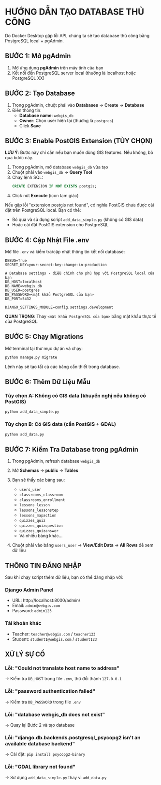 # HƯỚNG DẪN TẠO DATABASE THỦ CÔNG

Do Docker Desktop gặp lỗi API, chúng ta sẽ tạo database thủ công bằng PostgreSQL local + pgAdmin.

## BƯỚC 1: Mở pgAdmin

1. Mở ứng dụng **pgAdmin** trên máy tính của bạn
2. Kết nối đến PostgreSQL server local (thường là localhost hoặc PostgreSQL XX)

## BƯỚC 2: Tạo Database

1. Trong pgAdmin, chuột phải vào **Databases** → **Create** → **Database**
2. Điền thông tin:
   - **Database name**: `webgis_db`
   - **Owner**: Chọn user hiện tại (thường là `postgres`)
   - Click **Save**

## BƯỚC 3: Enable PostGIS Extension (TÙY CHỌN)

**LƯU Ý**: Bước này chỉ cần nếu bạn muốn dùng GIS features. Nếu không, bỏ qua bước này.

1. Trong pgAdmin, mở database `webgis_db` vừa tạo
2. Chuột phải vào `webgis_db` → **Query Tool**
3. Chạy lệnh SQL:
   ```sql
   CREATE EXTENSION IF NOT EXISTS postgis;
   ```
4. Click nút **Execute** (icon tam giác)

Nếu gặp lỗi "extension postgis not found", có nghĩa PostGIS chưa được cài đặt trên PostgreSQL local. Bạn có thể:
- Bỏ qua và sử dụng script `add_data_simple.py` (không có GIS data)
- Hoặc cài đặt PostGIS extension cho PostgreSQL

## BƯỚC 4: Cập Nhật File .env

Mở file `.env` và kiểm tra/cập nhật thông tin kết nối database:

```
DEBUG=True
SECRET_KEY=your-secret-key-change-in-production

# Database settings - điều chỉnh cho phù hợp với PostgreSQL local của bạn
DB_HOST=localhost
DB_NAME=webgis_db
DB_USER=postgres
DB_PASSWORD=<mật khẩu PostgreSQL của bạn>
DB_PORT=5432

DJANGO_SETTINGS_MODULE=config.settings.development
```

**QUAN TRỌNG**: Thay `<mật khẩu PostgreSQL của bạn>` bằng mật khẩu thực tế của PostgreSQL.

## BƯỚC 5: Chạy Migrations

Mở terminal tại thư mục dự án và chạy:

```bash
python manage.py migrate
```

Lệnh này sẽ tạo tất cả các bảng cần thiết trong database.

## BƯỚC 6: Thêm Dữ Liệu Mẫu

### Tùy chọn A: Không có GIS data (khuyến nghị nếu không có PostGIS)

```bash
python add_data_simple.py
```

### Tùy chọn B: Có GIS data (cần PostGIS + GDAL)

```bash
python add_data.py
```

## BƯỚC 7: Kiểm Tra Database trong pgAdmin

1. Trong pgAdmin, refresh database `webgis_db`
2. Mở **Schemas** → **public** → **Tables**
3. Bạn sẽ thấy các bảng sau:
   - `users_user`
   - `classrooms_classroom`
   - `classrooms_enrollment`
   - `lessons_lesson`
   - `lessons_lessonstep`
   - `lessons_mapaction`
   - `quizzes_quiz`
   - `quizzes_quizquestion`
   - `quizzes_quizanswer`
   - Và nhiều bảng khác...

4. Chuột phải vào bảng `users_user` → **View/Edit Data** → **All Rows** để xem dữ liệu

## THÔNG TIN ĐĂNG NHẬP

Sau khi chạy script thêm dữ liệu, bạn có thể đăng nhập với:

### Django Admin Panel
- URL: http://localhost:8000/admin/
- Email: `admin@webgis.com`
- Password: `admin123`

### Tài khoản khác
- Teacher: `teacher@webgis.com` / `teacher123`
- Student: `student1@webgis.com` / `student123`

## XỬ LÝ SỰ CỐ

### Lỗi: "Could not translate host name to address"
→ Kiểm tra `DB_HOST` trong file `.env`, thử đổi thành `127.0.0.1`

### Lỗi: "password authentication failed"
→ Kiểm tra `DB_PASSWORD` trong file `.env`

### Lỗi: "database webgis_db does not exist"
→ Quay lại Bước 2 và tạo database

### Lỗi: "django.db.backends.postgresql_psycopg2 isn't an available database backend"
→ Cài đặt: `pip install psycopg2-binary`

### Lỗi: "GDAL library not found"
→ Sử dụng `add_data_simple.py` thay vì `add_data.py`

